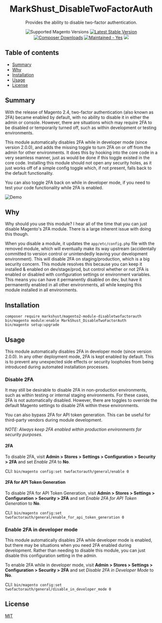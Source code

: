 <h1 align="center">MarkShust_DisableTwoFactorAuth</h1> 

<div align="center">
  <p>Provides the ability to disable two-factor authentication.</p>
  <img src="https://img.shields.io/badge/magento-2.4.0%E2%80%932.4.7+-brightgreen.svg?logo=magento&longCache=true&style=flat-square" alt="Supported Magento Versions" />
  <a href="https://packagist.org/packages/markshust/magento2-module-disabletwofactorauth" target="_blank"><img src="https://img.shields.io/packagist/v/markshust/magento2-module-disabletwofactorauth.svg?style=flat-square" alt="Latest Stable Version" /></a>
  <a href="https://packagist.org/packages/markshust/magento2-module-disabletwofactorauth" target="_blank"><img src="https://poser.pugx.org/markshust/magento2-module-disabletwofactorauth/downloads" alt="Composer Downloads" /></a>
  <a href="https://GitHub.com/Naereen/StrapDown.js/graphs/commit-activity" target="_blank"><img src="https://img.shields.io/badge/maintained%3F-yes-brightgreen.svg?style=flat-square" alt="Maintained - Yes" /></a>
  <a href="https://opensource.org/licenses/MIT" target="_blank"><img src="https://img.shields.io/badge/license-MIT-blue.svg" /></a>
</div>

## Table of contents

- [Summary](#summary)
- [Why](#why)
- [Installation](#installation)
- [Usage](#usage)
- [License](#license)

## Summary

With the release of Magento 2.4, two-factor authentication (also known as 2FA) became enabled by default, with no
ability to disable it in either the admin or console. However, there are situations which may require 2FA to be disabled
or temporarily turned off, such as within development or testing environments.

This module automatically disables 2FA while in developer mode (since version 2.0.0), and adds the missing toggle to turn 2FA on or off from the admin for other environments. It does this by hooking into the core code in
a very seamless manner, just as would be done if this toggle existed in the core code. Installing this module should not
open any security holes, as it just works off of a simple config toggle which, if not present, falls back to the default
functionality.

You can also toggle 2FA back on while in developer mode, if you need to test your code functionality while 2FA is enabled.
 
![Demo](https://raw.githubusercontent.com/markshust/magento2-module-disabletwofactorauth/master/docs/demo-2021-11-10.png)

## Why

Why should you use this module? I hear all of the time that you can just disable Magento's 2FA module. There is a large inherent issue with doing this though.

When you disable a module, it updates the `app/etc/config.php` file with the removed module, which will eventually make its way upstream (accidentally committed to version control or unintendedly leaving your development environment). This will disable 2FA on staging/production, which is a big security concern. This module resolves this because you can keep it installed & enabled on dev/stage/prod, but control whether or not 2FA is enabled or disabled with configuration settings or environment variables. This means you can have it permanently disabled on dev, but have it permanently enabled in all other environments, all while keeping this module installed in all environments.

## Installation

```
composer require markshust/magento2-module-disabletwofactorauth
bin/magento module:enable MarkShust_DisableTwoFactorAuth
bin/magento setup:upgrade
```

## Usage

This module automatically disables 2FA in developer mode (since version 2.0.0). In any other deployment mode, 2FA is kept enabled by default. This is to prevent any unexpected side effects or security loopholes from
being introduced during automated installation processes.

### Disable 2FA

It may still be desirable to disable 2FA in non-production environments, such as within testing or internal staging environments. For these cases, 2FA is not automatically disabled. However, there are toggles to override the default Magento settings to disable 2FA within these environments.

You can also bypass 2FA for API token generation. This can be useful for third-party vendors during module development.

*NOTE: Always keep 2FA enabled within production environments for security purposes.*

#### 2FA

To disable 2FA, visit **Admin > Stores > Settings > Configuration > Security > 2FA** and set *Enable 2FA* to **No**.

CLI: `bin/magento config:set twofactorauth/general/enable 0`

#### 2FA for API Token Generation

To disable 2FA for API Token Generation, visit **Admin > Stores > Settings > Configuration > Security > 2FA** and set *Enable 2FA for API Token Generation* to **No**.

CLI: `bin/magento config:set twofactorauth/general/enable_for_api_token_generation 0`

### Enable 2FA in developer mode

This module automatically disables 2FA while developer mode is enabled, but there may be situations when you need 2FA enabled during development. Rather than needing to disable this module, you can just disable this configuration setting in the admin.

To enable 2FA while in developer mode, visit **Admin > Stores > Settings > Configuration > Security > 2FA** and set *Disable 2FA in Developer Mode* to **No**.

CLI: `bin/magento config:set twofactorauth/general/disable_in_developer_mode 0`

## License

[MIT](https://opensource.org/licenses/MIT)
